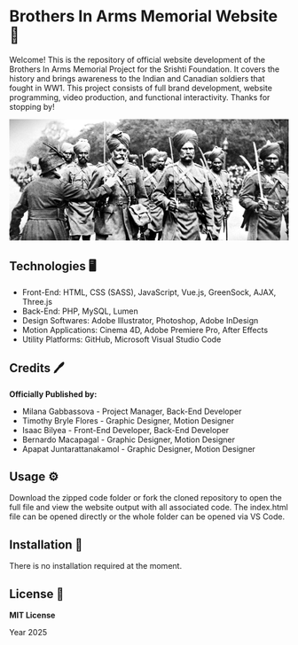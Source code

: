 # Brothers In Arms Memorial Website :rose:

Welcome! This is the repository of official website development of the Brothers In Arms Memorial Project for the Srishti Foundation. It covers the history and brings awareness to the Indian and Canadian soldiers that fought in WW1. This project consists of full brand development, website programming, video production, and functional interactivity. Thanks for stopping by!

![Portfolio Readme Photo](/images/BrothersInArms_Readme.png)

## Technologies :desktop_computer:

- Front-End: HTML, CSS (SASS), JavaScript, Vue.js, GreenSock, AJAX, Three.js
- Back-End: PHP, MySQL, Lumen
- Design Softwares: Adobe Illustrator, Photoshop, Adobe InDesign
- Motion Applications: Cinema 4D, Adobe Premiere Pro, After Effects
- Utility Platforms: GitHub, Microsoft Visual Studio Code

## Credits :pen:

**Officially Published by:**

- Milana Gabbassova - Project Manager, Back-End Developer
- Timothy Bryle Flores - Graphic Designer, Motion Designer
- Isaac Bilyea - Front-End Developer, Back-End Developer
- Bernardo Macapagal - Graphic Designer, Motion Designer
- Apapat Juntarattanakamol - Graphic Designer, Motion Designer

## Usage :gear:

Download the zipped code folder or fork the cloned repository to open the full file and view the website output with all associated code. The index.html file can be opened directly or the whole folder can be opened via VS Code.

## Installation :wrench:

There is no installation required at the moment.

## License :page_facing_up:

**MIT License**

Year 2025
